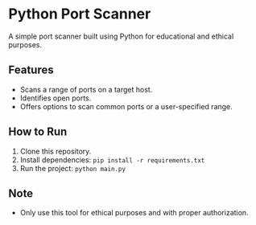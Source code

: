 # Python Port Scanner

A simple port scanner built using Python for educational and ethical purposes.

## Features
- Scans a range of ports on a target host.
- Identifies open ports.
- Offers options to scan common ports or a user-specified range.

## How to Run
1. Clone this repository.
2. Install dependencies: `pip install -r requirements.txt`
3. Run the project: `python main.py`

## Note
- Only use this tool for ethical purposes and with proper authorization.
